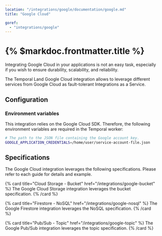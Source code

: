 ```yaml
---
location: "/integrations/google/documentation/google.md"
title: "Google Cloud"

goref:
  - "integrations/google"
---
```


# {% $markdoc.frontmatter.title %}

Integrating Google Cloud in your applications is not an easy task, especially if
you wish to ensure durability, scalability, and reliability.

The Temporal Land Google Cloud integration allows to leverage different services
from Google Cloud as fault-tolerant Integrations as a Service.

## Configuration

### Environment variables

This integration relies on the Google Cloud SDK. Therefore, the following
environment variables are required in the Temporal worker:

```bash
# The path to the JSON file containing the Google account key.
GOOGLE_APPLICATION_CREDENTIALS=/home/user/service-account-file.json
```

## Specifications

The Google Cloud integration leverages the following specifications. Please refer
to each guide for details and example.

{% card title="Cloud Storage - Bucket" href="/integrations/google-bucket" %}
  The Google Cloud Storage integration leverages the bucket specification.
{% /card %}

{% card title="Firestore - NoSQL" href="/integrations/google-nosql" %}
  The Google Firestore integration leverages the NoSQL specification.
{% /card %}

{% card title="Pub/Sub - Topic" href="/integrations/google-topic" %}
  The Google Pub/Sub integration leverages the topic specification.
{% /card %}
